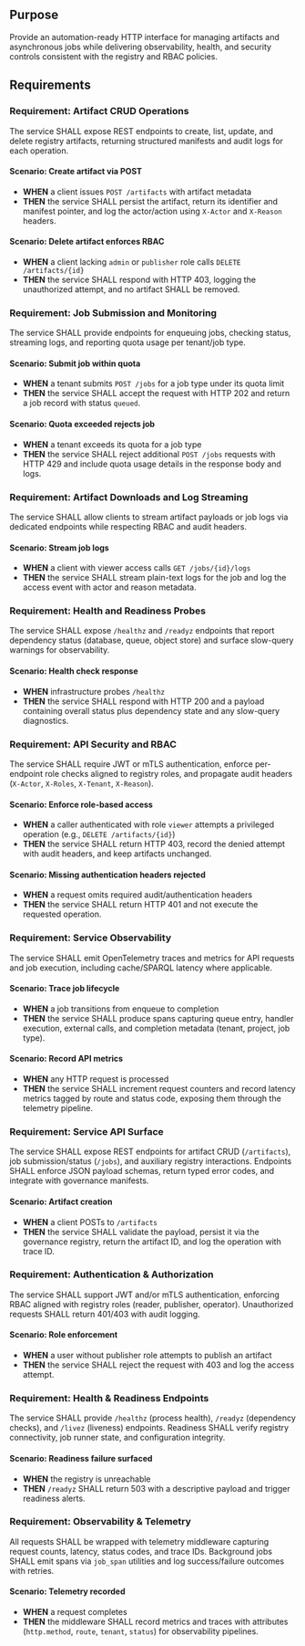 ## Purpose
Provide an automation-ready HTTP interface for managing artifacts and asynchronous jobs while delivering observability, health, and security controls consistent with the registry and RBAC policies.
## Requirements
### Requirement: Artifact CRUD Operations
The service SHALL expose REST endpoints to create, list, update, and delete registry artifacts, returning structured manifests and audit logs for each operation.

#### Scenario: Create artifact via POST
- **WHEN** a client issues `POST /artifacts` with artifact metadata
- **THEN** the service SHALL persist the artifact, return its identifier and manifest pointer, and log the actor/action using `X-Actor` and `X-Reason` headers.

#### Scenario: Delete artifact enforces RBAC
- **WHEN** a client lacking `admin` or `publisher` role calls `DELETE /artifacts/{id}`
- **THEN** the service SHALL respond with HTTP 403, logging the unauthorized attempt, and no artifact SHALL be removed.

### Requirement: Job Submission and Monitoring
The service SHALL provide endpoints for enqueuing jobs, checking status, streaming logs, and reporting quota usage per tenant/job type.

#### Scenario: Submit job within quota
- **WHEN** a tenant submits `POST /jobs` for a job type under its quota limit
- **THEN** the service SHALL accept the request with HTTP 202 and return a job record with status `queued`.

#### Scenario: Quota exceeded rejects job
- **WHEN** a tenant exceeds its quota for a job type
- **THEN** the service SHALL reject additional `POST /jobs` requests with HTTP 429 and include quota usage details in the response body and logs.

### Requirement: Artifact Downloads and Log Streaming
The service SHALL allow clients to stream artifact payloads or job logs via dedicated endpoints while respecting RBAC and audit headers.

#### Scenario: Stream job logs
- **WHEN** a client with viewer access calls `GET /jobs/{id}/logs`
- **THEN** the service SHALL stream plain-text logs for the job and log the access event with actor and reason metadata.

### Requirement: Health and Readiness Probes
The service SHALL expose `/healthz` and `/readyz` endpoints that report dependency status (database, queue, object store) and surface slow-query warnings for observability.

#### Scenario: Health check response
- **WHEN** infrastructure probes `/healthz`
- **THEN** the service SHALL respond with HTTP 200 and a payload containing overall status plus dependency state and any slow-query diagnostics.

### Requirement: API Security and RBAC
The service SHALL require JWT or mTLS authentication, enforce per-endpoint role checks aligned to registry roles, and propagate audit headers (`X-Actor`, `X-Roles`, `X-Tenant`, `X-Reason`).

#### Scenario: Enforce role-based access
- **WHEN** a caller authenticated with role `viewer` attempts a privileged operation (e.g., `DELETE /artifacts/{id}`)
- **THEN** the service SHALL return HTTP 403, record the denied attempt with audit headers, and keep artifacts unchanged.

#### Scenario: Missing authentication headers rejected
- **WHEN** a request omits required audit/authentication headers
- **THEN** the service SHALL return HTTP 401 and not execute the requested operation.

### Requirement: Service Observability
The service SHALL emit OpenTelemetry traces and metrics for API requests and job execution, including cache/SPARQL latency where applicable.

#### Scenario: Trace job lifecycle
- **WHEN** a job transitions from enqueue to completion
- **THEN** the service SHALL produce spans capturing queue entry, handler execution, external calls, and completion metadata (tenant, project, job type).

#### Scenario: Record API metrics
- **WHEN** any HTTP request is processed
- **THEN** the service SHALL increment request counters and record latency metrics tagged by route and status code, exposing them through the telemetry pipeline.

### Requirement: Service API Surface
The service SHALL expose REST endpoints for artifact CRUD (`/artifacts`), job submission/status (`/jobs`), and auxiliary registry interactions. Endpoints SHALL enforce JSON payload schemas, return typed error codes, and integrate with governance manifests.

#### Scenario: Artifact creation
- **WHEN** a client POSTs to `/artifacts`
- **THEN** the service SHALL validate the payload, persist it via the governance registry, return the artifact ID, and log the operation with trace ID.

### Requirement: Authentication & Authorization
The service SHALL support JWT and/or mTLS authentication, enforcing RBAC aligned with registry roles (reader, publisher, operator). Unauthorized requests SHALL return 401/403 with audit logging.

#### Scenario: Role enforcement
- **WHEN** a user without publisher role attempts to publish an artifact
- **THEN** the service SHALL reject the request with 403 and log the access attempt.

### Requirement: Health & Readiness Endpoints
The service SHALL provide `/healthz` (process health), `/readyz` (dependency checks), and `/livez` (liveness) endpoints. Readiness SHALL verify registry connectivity, job runner state, and configuration integrity.

#### Scenario: Readiness failure surfaced
- **WHEN** the registry is unreachable
- **THEN** `/readyz` SHALL return 503 with a descriptive payload and trigger readiness alerts.

### Requirement: Observability & Telemetry
All requests SHALL be wrapped with telemetry middleware capturing request counts, latency, status codes, and trace IDs. Background jobs SHALL emit spans via `job_span` utilities and log success/failure outcomes with retries.

#### Scenario: Telemetry recorded
- **WHEN** a request completes
- **THEN** the middleware SHALL record metrics and traces with attributes (`http.method`, `route`, `tenant`, `status`) for observability pipelines.

